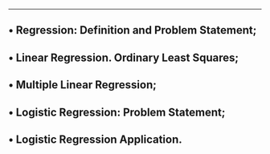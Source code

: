 --------------------------------------------------------------------------------
• Regression: Definition and Problem Statement;
--------------------------------------------------------------------------------
• Linear Regression. Ordinary Least Squares;
--------------------------------------------------------------------------------
• Multiple Linear Regression;
--------------------------------------------------------------------------------
• Logistic Regression: Problem Statement;
--------------------------------------------------------------------------------
• Logistic Regression Application.
--------------------------------------------------------------------------------
